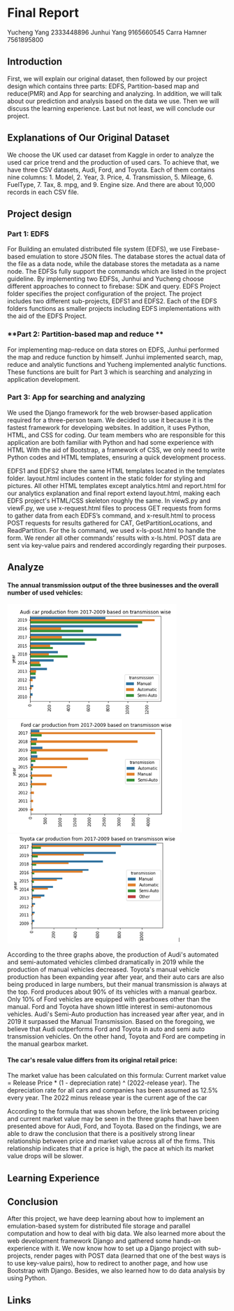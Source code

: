 # Final Report

Yucheng Yang 2333448896
Junhui Yang 9165660545
Carra Hamner 7561895800

## **Introduction**

First, we will explain our original dataset, then followed by our project design which contains three parts: EDFS, Partition-based map and reduce(PMR) and App for searching and analyzing. In addition, we will talk about our prediction and analysis based on the data we use. Then we will discuss the learning experience. Last but not least, we will conclude our project.

## **Explanations of Our Original Dataset**

We choose the UK used car dataset from Kaggle in order to analyze the used car price trend and the production of used cars. To achieve that, we have three CSV datasets, Audi, Ford, and Toyota. Each of them contains nine columns: 1. Model, 2. Year, 3. Price, 4. Transmission, 5. Mileage, 6. FuelType, 7. Tax, 8. mpg, and 9. Engine size. And there are about 10,000 records in each CSV file.

## **Project design**

### **Part 1: EDFS**

For Building an emulated distributed file system (EDFS), we use Firebase-based emulation to store JSON files. The database stores the actual data of the file as a data node, while the database stores the metadata as a name node. The EDFSs fully support the commands which are listed in the project guideline. By implementing two EDFSs, Junhui and Yucheng choose different approaches to connect to firebase: SDK and query. EDFS Project folder specifies the project configuration of the project. The project includes two different sub-projects, EDFS1 and EDFS2. Each of the EDFS folders functions as smaller projects including EDFS implementations with the aid of the EDFS Project. 

### **Part 2: Partition-based map and reduce **

For implementing map-reduce on data stores on EDFS, Junhui performed the map and reduce function by himself. Junhui implemented search, map, reduce and analytic functions and Yucheng implemented analytic functions. These functions are built for Part 3 which is searching and analyzing in application development. 

### **Part 3: App for searching and analyzing**

We used the Django framework for the web browser-based application required for a three-person team. We decided to use it because it is the fastest framework for developing websites. In addition, it uses Python, HTML, and CSS for coding. Our team members who are responsible for this application are both familiar with Python and had some experience with HTML With the aid of Bootstrap, a framework of CSS, we only need to write Python codes and HTML templates, ensuring a quick development process. 

EDFS1 and EDFS2 share the same HTML templates located in the templates folder. layout.html includes content in the static folder for styling and pictures. All other HTML templates except analytics.html and report.html for our analytics explanation and final report extend layout.html, making each EDFS project's HTML/CSS skeleton roughly the same. In viewS.py and viewF.py, we use x-request.html files to process GET requests from forms to gather data from each EDFS’s command, and x-result.html to process POST requests for results gathered for CAT, GetPartitionLocations, and ReadPartition. For the ls command, we used x-ls-post.html to handle the form. We render all other commands’ results with x-ls.html. POST data are sent via key-value pairs and rendered accordingly regarding their purposes. 

## Analyze

#### The annual transmission output of the three businesses and the overall number of used vehicles:

<img src="./Final%20Report.assets/13391669697059_.pic-9697115.jpg" alt="13391669697059_.pic" style="zoom: 67%;" />

<img src="./Final%20Report.assets/13411669697060_.pic-9697160.jpg" alt="13411669697060_.pic" style="zoom: 67%;" />

<img src="./Final%20Report.assets/13431669697061_.pic.jpg" alt="13431669697061_.pic" style="zoom: 67%;" />

According to the three graphs above, the production of Audi's automated and semi-automated vehicles climbed dramatically in 2019 while the production of manual vehicles decreased. Toyota's manual vehicle production has been expanding year after year, and their auto cars are also being produced in large numbers, but their manual transmission is always at the top. Ford produces about 90% of its vehicles with a manual gearbox. Only 10% of Ford vehicles are equipped with gearboxes other than the manual. Ford and Toyota have shown little interest in semi-autonomous vehicles. Audi's Semi-Auto production has increased year after year, and in  2019 it surpassed the Manual Transmission.  Based on the foregoing, we believe that Audi outperforms Ford and Toyota in auto and semi auto transmission vehicles. On the other hand, Toyota and Ford are competing in the manual gearbox market. 

#### The car's resale value differs from its  original retail price:

The market value has been calculated on this formula: Current market value = Release Price * (1 - depreciation rate) ^ (2022-release year).
The depreciation rate for all cars and companies has been assumed as 12.5% every year.
The 2022 minus release year is the current age of the car



According to the formula that was shown before, the link between pricing and current market value may be seen in the three graphs that have been presented above for Audi, Ford, and  Toyota. Based on the findings, we are able to draw the conclusion that there is a positively strong linear relationship between price and market value across all of the firms. This relationship indicates  that if a price is high, the pace at which its market value drops will be slower.

## **Learning Experience**





## **Conclusion**

After this project, we have deep learning about how to implement an emulation-based system for distributed file storage and parallel computation and how to deal with big data. We also learned more about the web development framework Django and gathered some hands-on experience with it. We now know how to set up a Django project with sub-projects, render pages with POST data (learned that one of the best ways is to use key-value pairs), how to redirect to another page, and how use Bootstrap with Django. Besides, we also learned how to do data analysis by using Python. 



## **Links**